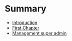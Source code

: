 # Summary

* [Introduction](README.md)
* [First Chapter](chapter1.md)
* [Management super admin](chapters/managementSuperAdmin.md)

